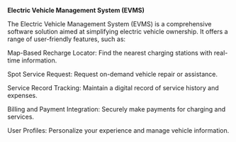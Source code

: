 **Electric Vehicle Management System (EVMS)**

The Electric Vehicle Management System (EVMS) is a comprehensive software solution aimed at simplifying electric vehicle ownership. It offers a range of user-friendly features, such as:

Map-Based Recharge Locator: Find the nearest charging stations with real-time information.

Spot Service Request: Request on-demand vehicle repair or assistance.

Service Record Tracking: Maintain a digital record of service history and expenses.

Billing and Payment Integration: Securely make payments for charging and services.

User Profiles: Personalize your experience and manage vehicle information.
